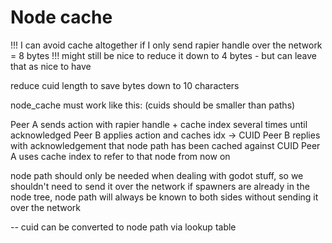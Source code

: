 # Node cache

!!! I can avoid cache altogether if I only send rapier handle over the network = 8 bytes !!!
might still be nice to reduce it down to 4 bytes - but can leave that as nice to have

reduce cuid length to save bytes down to 10 characters

node_cache must work like this: (cuids should be smaller than paths)

Peer A sends action with rapier handle + cache index several times until acknowledged
Peer B applies action and caches idx -> CUID
Peer B replies with acknowledgement that node path has been cached against CUID
Peer A uses cache index to refer to that node from now on

node path should only be needed when dealing with godot stuff, so we shouldn't need to send it over the network
if spawners are already in the node tree, node path will always be known to both sides without sending it over the network

--
cuid can be converted to node path via lookup table
